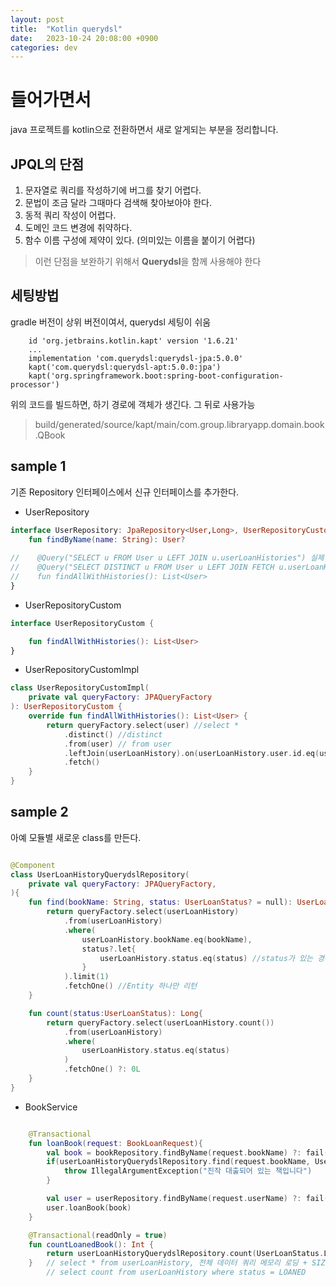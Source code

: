 ```yaml
---
layout: post
title:  "Kotlin querydsl"
date:   2023-10-24 20:08:00 +0900
categories: dev
---
```


# 들어가면서
java 프로젝트를 kotlin으로 전환하면서 새로 알게되는 부분을 정리합니다.

## JPQL의 단점
1. 문자열로 쿼리를 작성하기에 버그를 찾기 어렵다.
2. 문법이 조금 달라 그때마다 검색해 찾아보아야 한다.
3. 동적 쿼리 작성이 어렵다.
4. 도메인 코드 변경에 취약하다.
5. 함수 이름 구성에 제약이 있다. (의미있는 이름을 붙이기 어렵다)
> 이런 단점을 보완하기 위해서 **Querydsl**을 함께 사용해야 한다

## 세팅방법
gradle 버전이 상위 버전이여서, querydsl 세팅이 쉬움

~~~ 
    id 'org.jetbrains.kotlin.kapt' version '1.6.21'
    ...
    implementation 'com.querydsl:querydsl-jpa:5.0.0'
    kapt('com.querydsl:querydsl-apt:5.0.0:jpa')
    kapt('org.springframework.boot:spring-boot-configuration-processor')

~~~

위의 코드를 빌드하면, 하기 경로에 객체가 생긴다. 그 뒤로 사용가능
> build/generated/source/kapt/main/com.group.libraryapp.domain.book.QBook

## sample 1
기존 Repository 인터페이스에서 신규 인터페이스를 추가한다. 

- UserRepository

~~~ kotlin
interface UserRepository: JpaRepository<User,Long>, UserRepositoryCustom {
    fun findByName(name: String): User?
    
//    @Query("SELECT u FROM User u LEFT JOIN u.userLoanHistories") 실제 User 안에 넣을때 FETCH가 필요하다.
//    @Query("SELECT DISTINCT u FROM User u LEFT JOIN FETCH u.userLoanHistories")
//    fun findAllWithHistories(): List<User>
}

~~~

- UserRepositoryCustom

~~~ kotlin
interface UserRepositoryCustom {

    fun findAllWithHistories(): List<User>
}
~~~

- UserRepositoryCustomImpl

~~~ kotlin
class UserRepositoryCustomImpl(
    private val queryFactory: JPAQueryFactory
): UserRepositoryCustom {
    override fun findAllWithHistories(): List<User> {
        return queryFactory.select(user) //select *
            .distinct() //distinct
            .from(user) // from user
            .leftJoin(userLoanHistory).on(userLoanHistory.user.id.eq(user.id)).fetchJoin() // join 앞에 fetch를 fetch join으로 인식한다.
            .fetch()
    }
}
~~~

## sample 2

아예 모듈별 새로운 class를 만든다.

~~~ kotlin

@Component
class UserLoanHistoryQuerydslRepository(
    private val queryFactory: JPAQueryFactory,
){
    fun find(bookName: String, status: UserLoanStatus? = null): UserLoanHistory?{ //default 파라미터로 전달
        return queryFactory.select(userLoanHistory)
            .from(userLoanHistory)
            .where(
                userLoanHistory.bookName.eq(bookName),
                status?.let{
                    userLoanHistory.status.eq(status) //status가 있는 경우에만 조건문을 탄다. 여러 조건으로 들어오면 and로 null이면 무시함
                }
            ).limit(1)
            .fetchOne() //Entity 하나만 리턴
    }

    fun count(status:UserLoanStatus): Long{
        return queryFactory.select(userLoanHistory.count())
            .from(userLoanHistory)
            .where(
                userLoanHistory.status.eq(status)
            )
            .fetchOne() ?: 0L
    }
}
~~~

- BookService

~~~ kotlin

    @Transactional
    fun loanBook(request: BookLoanRequest){
        val book = bookRepository.findByName(request.bookName) ?: fail()
        if(userLoanHistoryQuerydslRepository.find(request.bookName, UserLoanStatus.LOANED)!= null){
            throw IllegalArgumentException("진작 대출되어 있는 책입니다")
        }

        val user = userRepository.findByName(request.userName) ?: fail()
        user.loanBook(book)
    }

    @Transactional(readOnly = true)
    fun countLoanedBook(): Int {
        return userLoanHistoryQuerydslRepository.count(UserLoanStatus.LOANED).toInt()
    }   // select * from userLoanHistory, 전체 데이터 쿼리 메모리 로딩 + SIZE.
        // select count from userLoanHistory where status = LOANED

~~~

